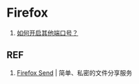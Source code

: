 # Firefox

1. [如何开启其他端口号？](./firefox_enable-ports.md)

## REF

1. [Firefox Send](https://send.firefox.com/) | 简单、私密的文件分享服务